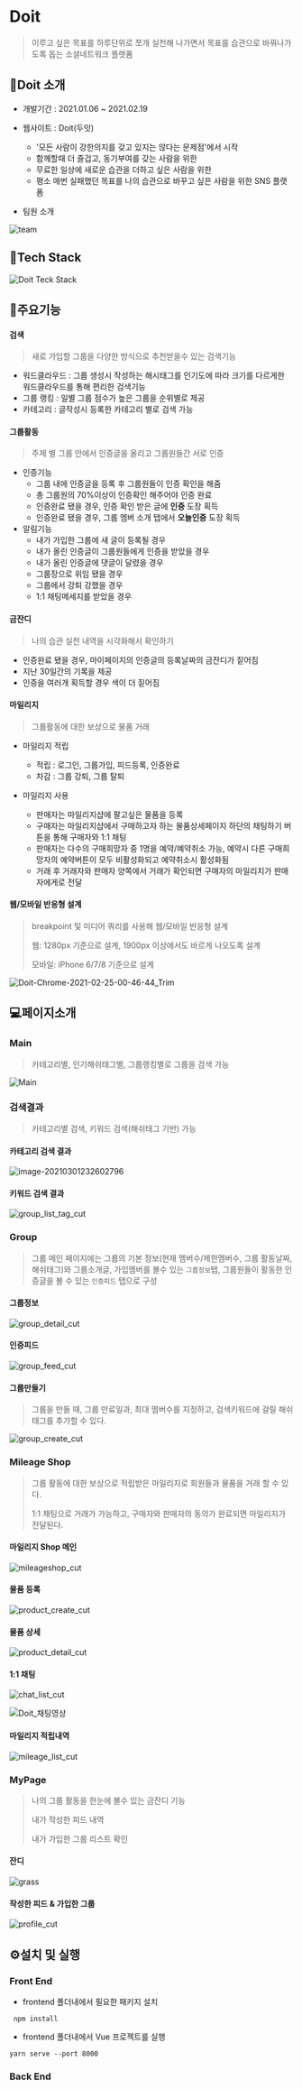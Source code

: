 # Doit

> 이루고 싶은 목표를 하루단위로 쪼개 실천해 나가면서 목표를 습관으로 바꿔나가도록 돕는 소셜네트워크 플랫폼


## 📙Doit 소개

- 개발기간 : 2021.01.06 ~ 2021.02.19
- 웹사이트 : Doit(두잇)
  -   '모든 사람이 강한의지를 갖고 있지는 않다는 문제점'에서 시작
  -   함께할때 더 즐겁고, 동기부여를 갖는 사람을 위한
  -   무료한 일상에 새로운 습관을 더하고 싶은 사람을 위한
  -   평소 매번 실패했던 목표를 나의 습관으로 바꾸고 싶은 사람을 위한 SNS 플랫폼

- 팀원 소개

![team](README.assets/image-20210301220456702.png)



## 🔧Tech Stack

![Doit Teck Stack](README.assets/image-20210221222400289.png)



## 💎주요기능

#### 검색

> 새로 가입할 그룹을 다양한 방식으로 추천받을수 있는 검색기능

- 워드클라우드 : 그룹 생성시 작성하는 해시태그를 인기도에 따라 크기를 다르게한 워드클라우드를 통해 편리한 검색기능
- 그룹 랭킹 : 일별 그룹 점수가 높은 그룹을 순위별로 제공 
- 카테고리 : 글작성시 등록한 카테고리 별로 검색 가능

#### 그룹활동

> 주제 별 그룹 안에서 인증글을 올리고 그룹원들간 서로 인증

- 인증기능
  - 그룹 내에 인증글을 등록 후 그룹원들이 인증 확인을 해줌
  - 총 그룹원의 70%이상이 인증확인 해주어야 인증 완료
  - 인증완료 됐을 경우, 인증 확인 받은 글에 **인증** 도장 획득
  - 인증완료 됐을 경우, 그룹 멤버 소개 탭에서 **오늘인증** 도장 획득
- 알림기능
  - 내가 가입한 그룹에 새 글이 등록될 경우
  - 내가 올린 인증글이 그룹원들에게 인증을 받았을 경우
  - 내가 올린 인증글에 댓글이 달렸을 경우
  - 그룹장으로 위임 됐을 경우
  - 그룹에서 강퇴 강했을 경우
  - 1:1 채팅메세지를 받았을 경우

#### 금잔디

> 나의 습관 실천 내역을 시각화해서 확인하기

- 인증완료 됐을 경우, 마이페이지의 인증글의 등록날짜의 금잔디가 짙어짐
- 지난 30일간의 기록을 제공
- 인증을 여러개 획득할 경우 색이 더 짙어짐

#### 마일리지

> 그룹활동에 대한 보상으로 물품 거래

- 마일리지 적립

  - 적립 : 로그인, 그룹가입, 피드등록, 인증완료
  - 차감 : 그룹 강퇴, 그룹 탈퇴

- 마일리지 사용

  - 판매자는 마일리지샵에 팔고싶은 물품을 등록
  - 구매자는 마일리지샵에서 구매하고자 하는 물품상세페이지 하단의 채팅하기 버튼을 통해 구매자와 1:1 채팅
  - 판매자는 다수의 구매희망자 중 1명을 예약/예약취소 가능, 예약시 다른 구매희망자의 예약버튼이 모두 비활성화되고 예약취소시 활성화됨
  - 거래 후 거래자와 판매자 양쪽에서 거래가 확인되면 구매자의 마일리지가 판매자에게로 전달

#### 웹/모바일 반응형 설계

> breakpoint 및 미디어 쿼리를 사용해 웹/모바일 반응형 설계
>
> 웹: 1280px 기준으로 설계, 1900px 이상에서도 바르게 나오도록 설계
>
> 모바일: iPhone 6/7/8 기준으로 설계

![Doit-Chrome-2021-02-25-00-46-44_Trim](README.assets/Doit-Chrome-2021-02-25-00-46-44_Trim.gif)





## 💻페이지소개

### Main

> 카테고리별, 인기해쉬태그별, 그룹랭킹별로 그룹을 검색 가능

![Main](README.assets/main.png)

###  검색결과

> 카테고리별 검색, 키워드 검색(해쉬태그 기반) 가능



#### 카테고리 검색 결과

<img src="README.assets/image-20210301232602796.png" alt="image-20210301232602796"  />



#### 키워드 검색 결과

![group_list_tag_cut](README.assets/group_list_tag_cut-1614609327128.png)



### Group

> 그룹 메인 페이지에는 그룹의 기본 정보(현재 멤버수/제한멤버수, 그룹 활동날짜, 해쉬태그)와 그룹소개글, 가입멤버를 볼수 있는 `그룹정보`탭, 그룹원들이 활동한 인증글을 볼 수 있는 `인증피드` 탭으로 구성



#### 그룹정보

<img src="README.assets/group_detail_cut.png" alt="group_detail_cut"  />



#### 인증피드

<img src="README.assets/group_feed_cut-1614609674230.png" alt="group_feed_cut"  />



#### 그룹만들기

> 그룹을 만들 때, 그룹 만료일과, 최대 멤버수를 지정하고, 검색키워드에 걸릴 해쉬태그를 추가할 수 있다.

![group_create_cut](README.assets/group_create_cut.png)



### Mileage Shop

> 그룹 활동에 대한 보상으로 적립받은 마일리지로 회원들과 물품을 거래 할 수 있다.
>
> 1:1 채팅으로 거래가 가능하고, 구매자와 판매자의 동의가 완료되면 마일리지가 전달된다.



#### 마일리지 Shop 메인

![mileageshop_cut](README.assets/mileageshop_cut.png)



#### 물품 등록

![product_create_cut](README.assets/product_create_cut-1614611100866.png)



#### 물품 상세

![product_detail_cut](README.assets/product_detail_cut-1614611129879.png)



#### 1:1 채팅

![chat_list_cut](README.assets/chat_list_cut.png)

![Doit_채팅영상](README.assets/Doit_채팅영상.gif)



#### 마일리지 적립내역

![mileage_list_cut](README.assets/mileage_list_cut.png)



### MyPage

> 나의 그룹 활동을 한눈에 볼수 있는 금잔디 기능
>
> 내가 작성한 피드 내역 
>
> 내가 가입한 그룹 리스트 확인

#### 잔디

![grass](README.assets/grass.png)

#### 작성한 피드 & 가입한 그룹 

![profile_cut](README.assets/profile_cut.png)







##  ⚙️설치 및 실행

### Front End

- frontend 폴더내에서 필요한 패키지 설치

```
 npm install
```

- frontend 폴더내에서 Vue 프로젝트를 실행

```
yarn serve --port 8000
```



### Back End

